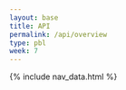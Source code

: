 ```yaml
---
layout: base
title: API
permalink: /api/overview
type: pbl
week: 7
---
```


{% include nav_data.html %}